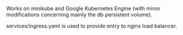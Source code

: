 Works on minikube and Google Kubernetes Engine (with minor modifications concerning mainly the db persistent volume).

services/ingress.yaml is used to provide entry to nginx load balancer.

